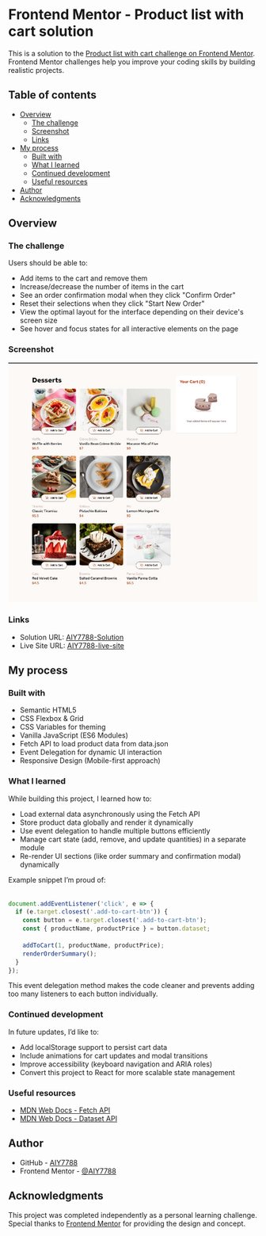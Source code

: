 # Frontend Mentor - Product list with cart solution

This is a solution to the [Product list with cart challenge on Frontend Mentor](https://www.frontendmentor.io/challenges/product-list-with-cart-5MmqLVAp_d). Frontend Mentor challenges help you improve your coding skills by building realistic projects. 

## Table of contents

- [Overview](#overview)
  - [The challenge](#the-challenge)
  - [Screenshot](#screenshot)
  - [Links](#links)
- [My process](#my-process)
  - [Built with](#built-with)
  - [What I learned](#what-i-learned)
  - [Continued development](#continued-development)
  - [Useful resources](#useful-resources)
- [Author](#author)
- [Acknowledgments](#acknowledgments)

## Overview

### The challenge

Users should be able to:

- Add items to the cart and remove them
- Increase/decrease the number of items in the cart
- See an order confirmation modal when they click "Confirm Order"
- Reset their selections when they click "Start New Order"
- View the optimal layout for the interface depending on their device's screen size
- See hover and focus states for all interactive elements on the page

### Screenshot

![](assets/images/screenshot.jpg)

### Links

- Solution URL: [ AIY7788-Solution](https://github.com/AIY7788/product-list-with-cart)
- Live Site URL: [AIY7788-live-site](https://aiy7788.github.io/product-list-with-cart/)

## My process

### Built with

- Semantic HTML5
- CSS Flexbox & Grid
- CSS Variables for theming
- Vanilla JavaScript (ES6 Modules)
- Fetch API to load product data from data.json
- Event Delegation for dynamic UI interaction
- Responsive Design (Mobile-first approach)

### What I learned

While building this project, I learned how to:

- Load external data asynchronously using the Fetch API
- Store product data globally and render it dynamically
- Use event delegation to handle multiple buttons efficiently
- Manage cart state (add, remove, and update quantities) in a separate module
- Re-render UI sections (like order summary and confirmation modal) dynamically

Example snippet I’m proud of:

```js

document.addEventListener('click', e => {
  if (e.target.closest('.add-to-cart-btn')) {
    const button = e.target.closest('.add-to-cart-btn');
    const { productName, productPrice } = button.dataset;

    addToCart(1, productName, productPrice);
    renderOrderSummary();
  }
});

```
This event delegation method makes the code cleaner and prevents adding too many listeners to each button individually.

### Continued development

In future updates, I’d like to:

- Add localStorage support to persist cart data
- Include animations for cart updates and modal transitions
- Improve accessibility (keyboard navigation and ARIA roles)
- Convert this project to React for more scalable state management

### Useful resources

- [MDN Web Docs - Fetch API](https://developer.mozilla.org/en-US/docs/Web/API/Fetch_API) 
- [MDN Web Docs - Dataset API](https://developer.mozilla.org/en-US/docs/Web/API/HTMLElement/dataset)

## Author

- GitHub - [AIY7788](https://github.com/AIY7788)
- Frontend Mentor - [@AIY7788](https://www.frontendmentor.io/profile/AIY7788)

## Acknowledgments

This project was completed independently as a personal learning challenge.  
Special thanks to [Frontend Mentor](https://www.frontendmentor.io/) for providing the design and concept.